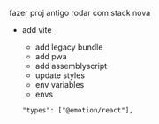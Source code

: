 
fazer proj antigo rodar com stack nova

- add vite
  - add legacy bundle
  - add pwa
  - add assemblyscript
  - update styles
  - env variables
  - envs

  `"types": ["@emotion/react"],`
    





